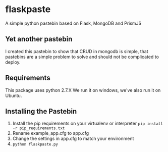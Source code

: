 flaskpaste
==========

A simple python pastebin based on Flask, MongoDB and PrismJS


Yet another pastebin
--------------------

I created this pastebin to show that CRUD in mongodb is simple, that pastebins are a simple problem to solve and should not be complicated to deploy.

Requirements
------------
This package uses python 2.7.X
We run it on windows, we've also run it on Ubuntu.

Installing the Pastebin
-----------------------
1. Install the pip requirements on your virtualenv or interpreter `pip install -r pip_requirements.txt`
2. Rename example_app.cfg to app.cfg
3. Change the settings in app.cfg to match your environment
4. `python flaskpaste.py`
